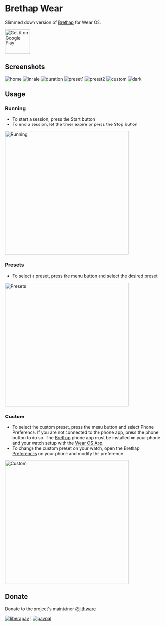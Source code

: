 # Brethap Wear

Slimmed down version of [Brethap](https://github.com/jithware/brethap) for Wear OS.

[<img src="https://play.google.com/intl/en_us/badges/images/generic/en-play-badge.png"
     alt="Get it on Google Play"
     height="80">](https://play.google.com/store/apps/details?id=com.jithware.brethap)


## Screenshots

![home](fastlane/metadata/android/en-US/images/wearScreenshots/1_home.png)
![inhale](fastlane/metadata/android/en-US/images/wearScreenshots/2_inhale.png)
![duration](fastlane/metadata/android/en-US/images/wearScreenshots/3_duration.png)
![preset1](fastlane/metadata/android/en-US/images/wearScreenshots/4_preset.png)
![preset2](fastlane/metadata/android/en-US/images/wearScreenshots/5_preset.png)
![custom](fastlane/metadata/android/en-US/images/wearScreenshots/6_custom.png)
![dark](fastlane/metadata/android/en-US/images/wearScreenshots/7_dark.png)

## Usage

### Running
* To start a session, press the Start button
* To end a session, let the timer expire or press the Stop button

[<img src="./screenshots/android/running.webp"
     alt="Running"
     height="400">](./screenshots/android/running.webp)

### Presets
* To select a preset, press the menu button and select the desired preset

[<img src="./screenshots/android/presets.webp"
     alt="Presets"
     height="400">](./screenshots/android/presets.webp)

### Custom
* To select the custom preset, press the menu button and select Phone Preference. If you are not connected to the phone app, press the phone button to do so. The [Brethap](https://github.com/jithware/brethap) phone app must be installed on your phone and your watch setup with the [Wear OS App](https://support.google.com/wearos/answer/6056630).
* To change the custom preset on your watch, open the Brethap [Preferences](https://github.com/jithware/brethap#preferences) on your phone and modify the preference.

[<img src="./screenshots/android/custom.webp"
     alt="Custom"
     height="400">](./screenshots/android/custom.webp)


## Donate

Donate to the project's maintainer [@jithware](https://github.com/jithware)

[![liberapay](https://liberapay.com/assets/widgets/donate.svg)](https://liberapay.com/jithware/donate) | [![paypal](https://www.paypalobjects.com/en_US/i/btn/btn_donate_SM.gif)](https://www.paypal.com/donate/?hosted_button_id=2ZFSMQ8DGQVFS)
